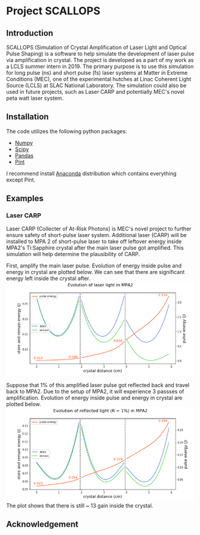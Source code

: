 #  Project SCALLOPS

## Introduction

SCALLOPS (Simulation of Crystal Amplification of Laser Light and Optical Pulse Shaping) is a software to help simulate the development of laser pulse via amplification in crystal. The project is developed as a part of my work as a LCLS summer intern in 2019. The primary purpose is to use this simulation for long pulse (ns) and short pulse (fs) laser systems at Matter in Extreme Conditions (MEC), one of the experimental hutches at Linac Coherent Light Source (LCLS) at SLAC National Laboratory. The simulation could also be used in future projects, such as Laser CARP and potentially MEC's novel peta watt laser system.

## Installation

The code utilizes the following python packages:
- [Numpy](https://numpy.org/)
- [Scipy](https://www.scipy.org/) 
- [Pandas](https://pandas.pydata.org/) 
- [Pint](https://pint.readthedocs.io/en/0.9/)

I recommend install [Anaconda](https://www.anaconda.com/) distribution which contains everything except Pint.

## Examples

### Laser CARP

Laser CARP (Collecter of At-Risk Photons) is MEC's novel project to further ensure safety of short-pulse laser system. Additional laser (CARP) will be installed to MPA 2 of short-pulse laser to take off leftover energy inside MPA2's Ti:Sapphire crystal after the main laser pulse got amplified. This simulation will help determine the plausibility of CARP.

First, amplify the main laser pulse. Evolution of energy inside pulse and energy in crystal are plotted below. We can see that there are significant energy left inside the crystal after.
![alt text](https://github.com/patinkaew/Project-SCALLOPS/blob/master/pics/laser_MPA2.png "laser amplification in MPA2")

Suppose that 1% of this amplified laser pulse got reflected back and travel back to MPA2. Due to the setup of MPA2, it will experience 3 passses of amplification. Evolution of energy inside pulse and energy in crystal are plotted below.
![alt text](https://github.com/patinkaew/Project-SCALLOPS/blob/master/pics/reflected_MPA2.png "reflected light amplification in MPA2")
The plot shows that there is still ~ 13 gain inside the crystal. 



## Acknowledgement
